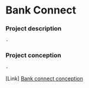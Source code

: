 # Bank Connect

### Project description
    -
### Project conception
    - 
[Link] [Bank connect conception](https://github.com/GHamza-Dev/bank-connet-conception)
